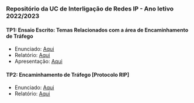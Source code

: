 ### Repositório da UC de Interligação de Redes IP - Ano letivo 2022/2023

#### TP1: Ensaio Escrito: Temas Relacionados com a área de Encaminhamento de Tráfego
* Enunciado: [Aqui](https://github.com/simaocunha71/iri/blob/main/tp1/enunciado.pdf)
* Relatório: [Aqui](https://github.com/simaocunha71/iri/blob/main/tp1/IRI-TP1-Ensaio-Grupo_4.pdf)
* Apresentação: [Aqui](https://github.com/simaocunha71/iri/blob/main/tp1/IRI-TP1-Apresentacao-Grupo_4.pptx)

#### TP2: Encaminhamento de Tráfego [Protocolo RIP]
* Enunciado: [Aqui](https://github.com/simaocunha71/iri/blob/main/tp2/enunciado.pdf)
* Relatório: [Aqui](https://github.com/simaocunha71/iri/blob/main/tp2/IRI-TP2-Grupo_4.pdf)